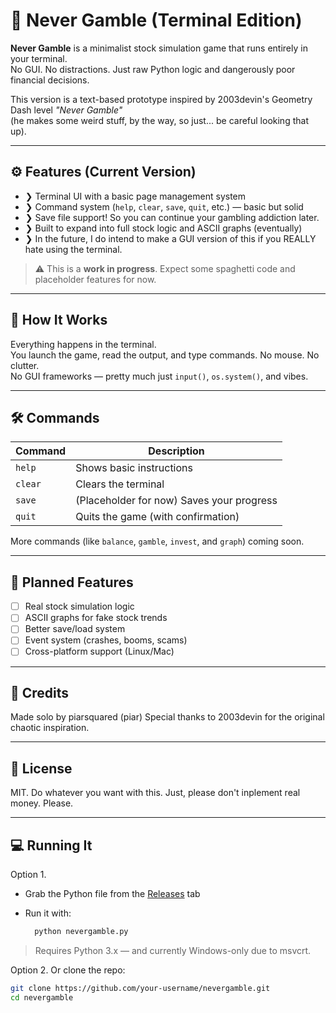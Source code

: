 # 🎰 Never Gamble (Terminal Edition)

**Never Gamble** is a minimalist stock simulation game that runs entirely in your terminal.  
No GUI. No distractions. Just raw Python logic and dangerously poor financial decisions.

This version is a text-based prototype inspired by 2003devin's Geometry Dash level _"Never Gamble"_  
(he makes some weird stuff, by the way, so just... be careful looking that up).

---

## ⚙️ Features (Current Version)

- ❯ Terminal UI with a basic page management system
- ❯ Command system (`help`, `clear`, `save`, `quit`, etc.) — basic but solid
- ❯ Save file support! So you can continue your gambling addiction later.
- ❯ Built to expand into full stock logic and ASCII graphs (eventually)
- ❯ In the future, I do intend to make a GUI version of this if you REALLY hate using the terminal.

> ⚠️ This is a **work in progress**. Expect some spaghetti code and placeholder features for now.

---

## 🧠 How It Works

Everything happens in the terminal.  
You launch the game, read the output, and type commands. No mouse. No clutter.  
No GUI frameworks — pretty much just `input()`, `os.system()`, and vibes.

---

## 🛠 Commands

| Command | Description |
|---------|-------------|
| `help`  | Shows basic instructions |
| `clear` | Clears the terminal |
| `save`  | (Placeholder for now) Saves your progress |
| `quit`  | Quits the game (with confirmation) |

More commands (like `balance`, `gamble`, `invest`, and `graph`) coming soon.

---

## 🔮 Planned Features

- [ ] Real stock simulation logic
- [ ] ASCII graphs for fake stock trends
- [ ] Better save/load system
- [ ] Event system (crashes, booms, scams)
- [ ] Cross-platform support (Linux/Mac)

---

## 🙏 Credits

Made solo by piarsquared (piar)
Special thanks to 2003devin for the original chaotic inspiration.

---

## 🧃 License

MIT. Do whatever you want with this. Just, please don't inplement real money. Please.

---

## 💻 Running It

Option 1. 

- Grab the Python file from the [Releases](https://github.com/piarsquared/nevergamble/releases) tab
- Run it with:

  ```bash
    python nevergamble.py

> Requires Python 3.x — and currently Windows-only due to msvcrt.

Option 2. Or clone the repo:

  ```bash
  git clone https://github.com/your-username/nevergamble.git
  cd nevergamble
